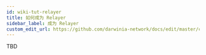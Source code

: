 ```yaml
---
id: wiki-tut-relayer
title: 如何成为 Relayer
sidebar_label: 成为 Relayer
custom_edit_url: https://github.com/darwinia-network/docs/edit/master/content/zh-CN/crab-tut-relayer.md
---
```


TBD